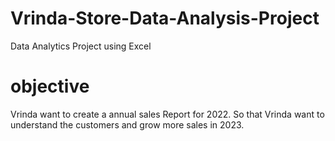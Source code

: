 # Vrinda-Store-Data-Analysis-Project
Data Analytics Project using Excel
# objective
Vrinda want to create a annual sales Report for 2022. So that Vrinda want to understand the customers and grow more sales in 2023.
